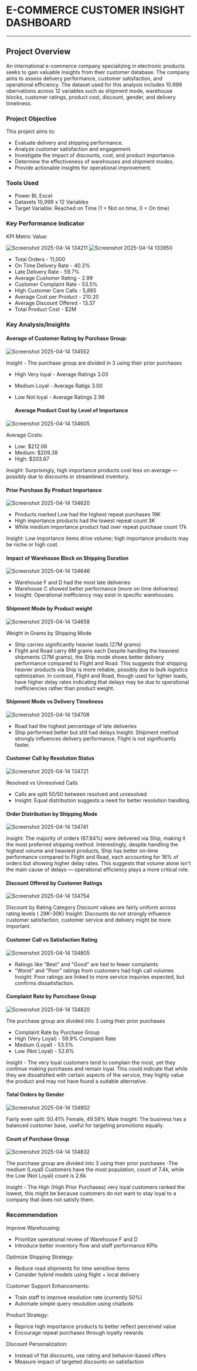 # E-COMMERCE CUSTOMER INSIGHT DASHBOARD
---

## Project Overview
An international e-commerce company specializing in electronic products seeks to gain valuable insights from their customer database. The company aims to assess delivery performance, customer satisfaction, and operational efficiency.
The dataset used for this analysis includes 10.999 obervatiions across 12 variables such as shipment mode, warehouse blocks, customer ratings, product cost, discount, gender, and delivery timeliness.

### Project Objective
This project aims to:
- Evaluate delivery and shipping performance.
- Analyze customer satisfaction and engagement.
- Investigate the impact of discounts, cost, and product importance.
- Determine the effectiveness of warehouses and shipment modes.
- Provide actionable insights for operational improvement.

 ### Tools Used
 - Power BI, Excel
 - Datasets 10,999 x 12 Variables
 - Target Variable: Reached on Time (1 = Not on time, 0 = On time)

### Key Performance Indicator
KPI	Metric	Value: 

![Screenshot 2025-04-14 134211](https://github.com/user-attachments/assets/cd2ec486-7376-47b7-9cf5-f2d26eec122f)
![Screenshot 2025-04-14 133950](https://github.com/user-attachments/assets/e77e326f-1e9d-414b-99b1-9045ea0b5a85)

- Total Orders - 11,000
- On Time Delivery Rate - 40.3%
- Late Delivery Rate - 59.7%
- Average Customer Rating -	2.99
- Customer Complaint Rate -	53.5%
- High Customer Care Calls - 5,885
- Average Cost per Product - 210.20
- Average Discount Offered - 13.37
- Total Product Cost - $2M


### Key Analysis/Insights


#### Average of Customer Rating by Purchase Group:

![Screenshot 2025-04-14 134552](https://github.com/user-attachments/assets/885d7447-2720-4159-bd57-c3d8e406e322)

Insight - The purchase group are divided in 3 using their prior purchases
- High Very loyal - Average Ratings 3.03
- Medium Loyal - Average Ratigs 3.00
- Low Not loyal - Average Ratings 2.96

  #### Average Product Cost by Level of Importance
![Screenshot 2025-04-14 134605](https://github.com/user-attachments/assets/279c73c0-fbef-4aa8-a0c1-9f7e4d1cb61d)
  
  
Average Costs:
- Low: $212.06
- Medium: $209.38
- High: $203.87

Insight: Surprisingly, high importance products cost less on average — possibly due to discounts or streamlined inventory.

#### Prior Purchase By Product Importance
![Screenshot 2025-04-14 134620](https://github.com/user-attachments/assets/faac5972-d9d0-4103-8440-71d12982cf8f)

- Products marked Low had the highest repeat purchases 19K
- High importance products had the lowest repeat count 3K
- While medium importance product had over repeat purchase count 17k

Insight: Low importance items drive volume; high importance products may be niche or high cost.


#### Impact of Warehouse Block on Shipping Duration 
![Screenshot 2025-04-14 134646](https://github.com/user-attachments/assets/6c4a134e-9758-4f78-afca-81e254524400)

- Warehouse F and D had the most late deliveries
- Warehouse C showed better performance (more on time deliveries)
- Insight: Operational inefficiency may exist in specific warehouses.

#### Shipment Mode by Product weight

![Screenshot 2025-04-14 134658](https://github.com/user-attachments/assets/8f2e15bc-5915-4b1a-9cf8-28b314f3f5e0)

Weight in Grams by Shipping Mode
- Ship carries significantly heavier loads (27M grams)
- Flight and Road carry 6M grams each
Despite handling the heaviest shipments (27M grams), the Ship mode shows better delivery performance compared to Flight and Road. This suggests that shipping heavier products via Ship is more reliable, possibly due to bulk logistics optimization. In contrast, Flight and Road, though used for lighter loads, have higher delay rates indicating that delays may be due to operational inefficiencies rather than product weight.

#### Shipment Mode vs Delivery Timeliness
![Screenshot 2025-04-14 134708](https://github.com/user-attachments/assets/5d5a0f03-ffec-4687-ab85-cd036416c1e3)

- Road had the highest percentage of late deliveries
- Ship performed better but still had delays
 Insight: Shipment method strongly influences delivery performance, Flight is not significantly faster.

 #### Customer Call by Resolution Status
![Screenshot 2025-04-14 134721](https://github.com/user-attachments/assets/b008a089-5172-493f-8ac8-055581dd1394)

 Resolved vs Unresolved Calls
- Calls are split 50/50 between resolved and unresolved
- Insight: Equal distribution suggests a need for better resolution handling.

#### Order Distribution by Shipping Mode
![Screenshot 2025-04-14 134741](https://github.com/user-attachments/assets/6ab1a233-da1d-4f18-b9ee-fe7bc5b3904e)

Insight: The majority of orders (67.84%) were delivered via Ship, making it the most preferred shipping method. Interestingly, despite handling the highest volume and heaviest products, Ship has better on-time performance compared to Flight and Road, each accounting for 16% of orders but showing higher delay rates.
This suggests that volume alone isn't the main cause of delays — operational efficiency plays a more critical role.


#### Discount Offered by Customer Ratings

![Screenshot 2025-04-14 134754](https://github.com/user-attachments/assets/3d7cee65-60b7-4386-8a40-e9fb1b70ebc7)

Discount by Rating Category
Discount values are fairly uniform across rating levels ( $29K–$30K)
Insight: Discounts do not strongly influence customer satisfaction, customer service and delivery might be more important.

#### Customer Call vs Satisfaction Rating
![Screenshot 2025-04-14 134805](https://github.com/user-attachments/assets/2b150737-cec2-4a90-9d83-e5ae34bdb424)

- Ratings like "Best" and "Good" are tied to fewer complaints
- "Worst" and "Poor" ratings from customers had high call volumes
 Insight: Poor ratings are linked to more service inquiries expected, but confirms dissatisfaction.


#### Complaint Rate by Purcchase Group
 ![Screenshot 2025-04-14 134820](https://github.com/user-attachments/assets/b4280097-4271-4b87-bf2a-5f47ec9cdf7a)

The purchase group are divided into 3 using their prior purchases
- Complaint Rate by Purchase Group
- High (Very Loyal) - 59.9% Complaint Rate
- Medium (Loyal) - 53.5%
- Low (Not Loyal) - 52.6%

Insight - The very loyal customers tend to complain the most, yet they continue making purchases and remain loyal. This could indicate that while they are dissatisfied with certain aspects of the service, they highly value the product and may not have found a suitable alternative.

#### Total Orders by Gender
![Screenshot 2025-04-14 134902](https://github.com/user-attachments/assets/a8a82331-2d54-4e9a-b05e-c5f2e99d97a3)

Fairly even split: 50.41% Female, 49.59% Male
Insight: The business has a balanced customer base, useful for targeting promotions equally.


#### Count of Purchase Group
![Screenshot 2025-04-14 134832](https://github.com/user-attachments/assets/99fd046e-e79b-43c1-865c-13db7c877afd)

The purchase group are divided into 3 using their prior purchases
-The medium (Loyal) Customers have the most population, count of 7.4k, while the Low (Not Loyal) count is 2.6k

Insight - The High (High Prior Purchases) very loyal customers ranked the lowest, this might be because customers do not want to stay loyal to a company that does not satisfy them.

### Recommendation 
Improve Warehousing:
- Prioritize operational review of Warehouse F and D
- Introduce better inventory flow and staff performance KPIs

Optimize Shipping Strategy:
- Reduce road shipments for time sensitive items
- Consider hybrid models using flight + local delivery

Customer Support Enhancements:
- Train staff to improve resolution rate (currently 50%)
- Automate simple query resolution using chatbots

Product Strategy:
- Reprice high importance products to better reflect perceived value
- Encourage repeat purchases through loyalty rewards

Discount Personalization:
- Instead of flat discounts, use rating and behavior-based offers
- Measure impact of targeted discounts on satisfaction
